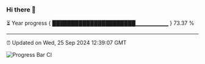 ### Hi there 👋

⏳ Year progress { ██████████████████████▁▁▁▁▁▁▁▁ } 73.37 %

---

⏰ Updated on Wed, 25 Sep 2024 12:39:07 GMT

![Progress Bar CI](https://github.com/liununu/liununu/workflows/Progress%20Bar%20CI/badge.svg)

